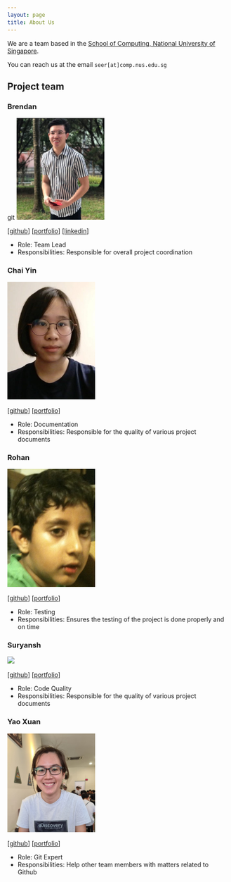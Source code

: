 ```yaml
---
layout: page
title: About Us
---
```


We are a team based in the [School of Computing, National University of Singapore](http://www.comp.nus.edu.sg).

You can reach us at the email `seer[at]comp.nus.edu.sg`

## Project team

### Brendan
git
<img src="images/brendanneojw.png" width="200px">

[[github](https://github.com/brendanneojw)]
[[portfolio](team/brendanneojw.md)]
[[linkedin](https://www.linkedin.com/in/brendan-neo-jia-wei-a1a949217/)]

* Role: Team Lead
* Responsibilities: Responsible for overall project coordination

### Chai Yin

<img src="images/kumchaiyin.png" width="200px">

[[github](http://github.com/KumChaiYin)]
[[portfolio](team/kumchaiyin.md)]

* Role: Documentation
* Responsibilities: Responsible for the quality of various project documents

### Rohan

<img src="images/RSXIX.png" width="200px">

[[github](http://github.com/RSXIX)]
[[portfolio](team/RSXIX.md)]

* Role: Testing
* Responsibilities: Ensures the testing of the project is done properly and on time

### Suryansh

<img src="images/suryanshkushwaha.png" width="200px">

[[github](http://github.com/suryanshkushwaha)]
[[portfolio](team/suryanshkushwaha.md)]

* Role: Code Quality
* Responsibilities: Responsible for the quality of various project documents

### Yao Xuan

<img src="images/cyaoxuan.png" width="200px">

[[github](http://github.com/cyaoxuan)]
[[portfolio](team/cyaoxuan.md)]

* Role: Git Expert
* Responsibilities: Help other team members with matters related to Github
